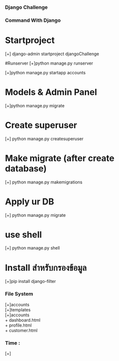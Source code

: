 ### Django Challenge

### Command With Django

# Startproject
[+] django-admin startproject djangoChallenge <br>

#Runserver
[+]python manage.py runserver <br>

[+]python manage.py startapp accounts<br>

# Models & Admin Panel  
[+]python manage.py migrate <br>

# Create superuser
[+] python manage.py createsuperuser <br>

# Make migrate (after create database)
[+] python manage.py  makemigrations <br>

# Apply ur DB
[+] python manage.py migrate <br>

# use shell
[+] python manage.py shell <br>

# Install สำหรับกรองข้อมูล
[+]pip install django-filter<br>

### File System<bt>
[+]accounts<br>
  [+]templates<br>
    [+]accounts <br>
      + dashboard.html <br>
      + profile.html <br>
      + customer.html <br>



### Time :
[+] 
